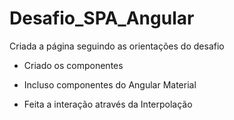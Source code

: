 # Desafio_SPA_Angular



Criada a página seguindo as orientações do desafio

- Criado os componentes 

- Incluso componentes do Angular Material

- Feita a interação através da Interpolação 

  